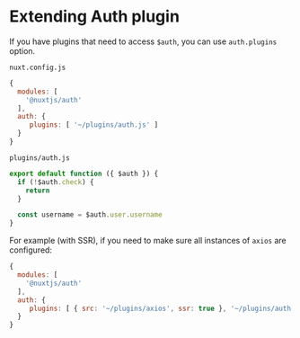 # Extending Auth plugin

If you have plugins that need to access `$auth`, you can use `auth.plugins` option.

`nuxt.config.js`

```js
{
  modules: [
    '@nuxtjs/auth'
  ],
  auth: {
     plugins: [ '~/plugins/auth.js' ]
  }
}
```

`plugins/auth.js`

```js
export default function ({ $auth }) {
  if (!$auth.check) {
    return
  }

  const username = $auth.user.username
}
```

For example (with SSR), if you need to make sure all instances of `axios` are configured:

```js
{
  modules: [
    '@nuxtjs/auth'
  ],
  auth: {
     plugins: [ { src: '~/plugins/axios', ssr: true }, '~/plugins/auth.js' ]
  }
}
```
